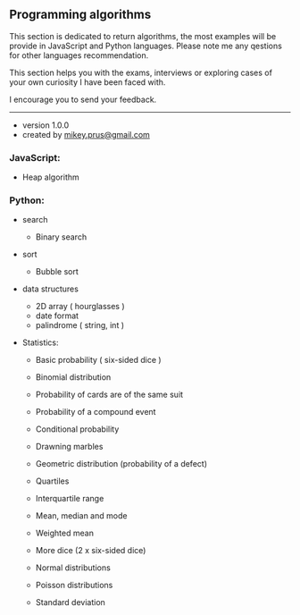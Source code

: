 ## Programming algorithms

This section is dedicated to return algorithms, the most examples will be provide in JavaScript and Python languages.
Please note me any qestions for other languages recommendation.


This section helps you with the exams, interviews or exploring cases of your own curiosity I have been faced with.

I encourage you to send your feedback.

---
* version 1.0.0
* created by mikey.prus@gmail.com


### JavaScript:
- Heap algorithm


### Python:
- search
    - Binary search

- sort
    - Bubble sort

- data structures
    - 2D array ( hourglasses )
    - date format
    - palindrome ( string, int )
    

- Statistics: 
    - Basic probability ( six-sided dice )
    - Binomial distribution
    - Probability of cards are of the same suit
    - Probability of a compound event
    - Conditional probability
    - Drawning marbles
    - Geometric distribution (probability of a defect)
    - Quartiles
    - Interquartile range
    
    - Mean, median and mode
    - Weighted mean
    - More dice (2 x six-sided dice)
    - Normal distributions
    - Poisson distributions
    - Standard deviation